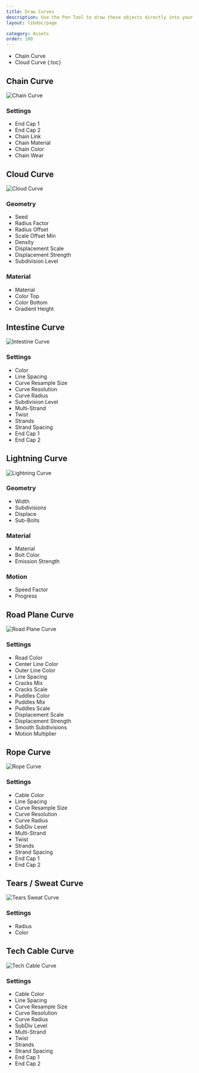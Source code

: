 ```yaml
---
title: Draw Curves
description: Use the Pen Tool to draw these objects directly into your Scene.
layout: libdoc/page

category: Assets
order: 100
---
```

- Chain Curve
- Cloud Curve 
{:toc}

## Chain Curve
![Chain Curve](/assets/Assets/Draw_Curves/Chain_Curve_Preview.png)
### Settings
- End Cap 1
- End Cap 2
- Chain Link
- Chain Material
- Chain Color
- Chain Wear

## Cloud Curve
![Cloud Curve](/assets/Assets/Draw_Curves/Cloud_Curve_Preview.png)
### Geometry
- Seed
- Radius Factor
- Radius Offset
- Scale Offset Min
- Density
- Displacement Scale
- Displacement Strength
- Subdivision Level
### Material
- Material
- Color Top
- Color Bottom
- Gradient Height

## Intestine Curve
![Intestine Curve](/assets/Assets/Draw_Curves/Intestine_Curve_Preview.png)
### Settings
- Color
- Line Spacing
- Curve Resample Size
- Curve Resolution
- Curve Radius
- Subdivision Level
- Multi-Strand
- Twist
- Strands
- Strand Spacing
- End Cap 1
- End Cap 2

## Lightning Curve
![Lightning Curve](/assets/Assets/Draw_Curves/Lightning_Curve_Preview.png)
### Geometry
- Width
- Subdivisions
- Displace
- Sub-Bolts
### Material
- Material
- Bolt Color
- Emission Strength
### Motion
- Speed Factor
- Progress

## Road Plane Curve
![Road Plane Curve](/assets/Assets/Draw_Curves/Road_Plane_Curve_Preview.png)
### Settings
- Road Color
- Center Line Color
- Outer Line Color
- Line Spacing
- Cracks Mix
- Cracks Scale
- Puddles Color
- Puddles Mix
- Puddles Scale
- Displacement Scale
- Displacement Strength
- Smooth Subdivisions
- Motion Multiplier

## Rope Curve
![Rope Curve](/assets/Assets/Draw_Curves/Rope_Curve_Preview.png)
### Settings
- Cable Color
- Line Spacing
- Curve Resample Size
- Curve Resolution
- Curve Radius
- SubDiv Level
- Multi-Strand
- Twist
- Strands
- Strand Spacing
- End Cap 1
- End Cap 2

## Tears / Sweat Curve
![Tears Sweat Curve](/assets/Assets/Draw_Curves/Tears_Sweat_Curve_Preview.png)
### Settings
- Radius
- Color

## Tech Cable Curve
![Tech Cable Curve](/assets/Assets/Draw_Curves/TechCable_Curve_Preview.png)
### Settings
- Cable Color
- Line Spacing
- Curve Resample Size
- Curve Resolution
- Curve Radius
- SubDiv Level
- Multi-Strand
- Twist
- Strands
- Strand Spacing
- End Cap 1
- End Cap 2
